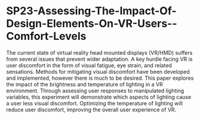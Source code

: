 # SP23-Assessing-The-Impact-Of-Design-Elements-On-VR-Users--Comfort-Levels

The current state of virtual reality head mounted displays (VR/HMD) suffers from several issues that prevent wider adaptation. A key hurdle facing VR is user discomfort in the form of visual fatigue, eye strain, and related sensations. Methods for mitigating visual discomfort have been developed and implemented, however there is much to be desired. This paper explores the impact of the brightness and temperature of lighting in a VR environment. Through assessing user responses to manipulated lighting variables, this experiment will demonstrate which aspects of lighting cause a user less visual discomfort. Optimizing the temperature of lighting will reduce user discomfort, improving the overall user experience of VR. 

